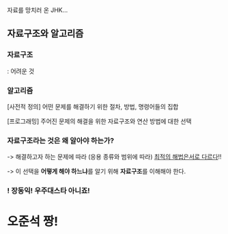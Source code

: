 
자료를 망치러 온 JHK...

## 자료구조와 알고리즘

### 자료구조

: 어려운 것

### 알고리즘

[사전적 정의] 어떤 문제를 해결하기 위한 절차, 방법, 명령어들의 집합

[프로그래밍] 주어진 문제의 해결을 위한 자료구조와 연산 방법에 대한 선택

### 자료구조라는 것은 왜 알아야 하는가?

-> 해결하고자 하는 문제에 따라 (응용 종류와 범위에 따라) <u>최적의 해법은서로 다르다</u>!!

-> 이 선택을 **어떻게 해야 하느냐**를 알기 위해 **자료구조**를 이해해야 한다.

### ! 장동익! 우주대스타 아니죠!
# 오준석 짱!
